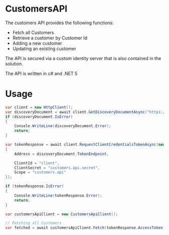 # CustomersAPI

The customers API provides the following functions:
* Fetch all Customers 
* Retrieve a customer by Customer Id
* Adding a new customer
* Updating an existing customer

The API is secured via a custom identity server that is also contained in the solution.

The API is written in c# and .NET 5

# Usage
```cs
var client = new HttpClient();
var discoveryDocument = await client.GetDiscoveryDocumentAsync("https://localhost:5001");
if (discoveryDocument.IsError)
{
	Console.WriteLine(discoveryDocument.Error);
	return;
}

var tokenResponse = await client.RequestClientCredentialsTokenAsync(new ClientCredentialsTokenRequest
{
	Address = discoveryDocument.TokenEndpoint,

	ClientId = "client",
	ClientSecret = "customers.api.secret",
	Scope = "customers.api"
});

if (tokenResponse.IsError)
{
	Console.WriteLine(tokenResponse.Error);
	return;
}

var customersApiClient = new CustomersApiClient();

// Fetching all Customers
var fetched = await customersApiClient.Fetch(tokenResponse.AccessToken);
```
